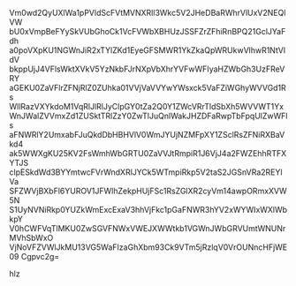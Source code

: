 Vm0wd2QyUXlWa1pPVldScFVtMVNXRll3Wkc5V2JHeDBaRWhrVlUxV2NEQlVW
bU0xVmpBeFYySkVUbGhoCk1VcFVWbXBHUzJSSFZrZFhiRnBPQ21GclJYaFdh
a0poVXpKU1NGWnJiR2xTYlZKd1EyeGFSMWR1YkZkaQpWRUkwVlhwR1NtVldV
bkppUjJ4VFlsWktXVkV5YzNkbFJrNXpVbXhrYVFwWFIyaHZWbGh3UzFReVRY
aGEKU0ZaVFlrZFNjRlZ0ZUhka01VVjVaVVYwYWsxck5VaFZiWGhyWVVGd1Rs
WllRazVXYkdoM1VqRlJlRlJyClpGY0tZa2Q0Y1ZWcVRrTldSbXh5WVVWT1Yx
WnJWalZVVmxZd1ZUSktTRlZzY0ZwTlJuQnlWakJHZDFaRwpTbFpqUlZwWFls
aFNWRlY2UmxabFJuQkdDbHBHVlV0WmJYUjNZMFpXY1ZSclRsZFNiRXBaVkd4
ak5WWXgKU25KV2FsWmhWbGRTU0ZaVVJtRmpiR1J6VjJ4a2FWZEhhRTFXYTJS
clpESkdWd3BYYmtwcFVrWndXRlJYCk5WTmpiRkp5V2taS2JGSnVRa2REYlVa
SFZWVjBXbFl6YUROV1JFWlhZekpHUjFSc1RsZGlXR2cyVm14awpORmxXVW5N
S1UyNVNiRkp0YUZkWmExcExaV3hhVjFkc1pGaFNWR3hYV2xWYWIxWXlWbkpY
V0hCWFVqTlMKU0ZwSGVFNWxVWEJXWWtkb1VGWnJWbGRVUmtWNUNrMVhSbWxO
VjNoVFZVWlJkMU13VG5WaFIzaGhXbm93Ck9VTm5jRzlqV0VrOUNncHFjWE09
Cgpvc2g=

hlz